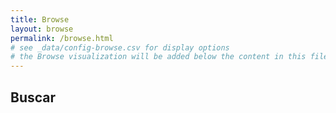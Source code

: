 ```yaml
---
title: Browse
layout: browse
permalink: /browse.html
# see _data/config-browse.csv for display options
# the Browse visualization will be added below the content in this file
---
```


## Buscar
